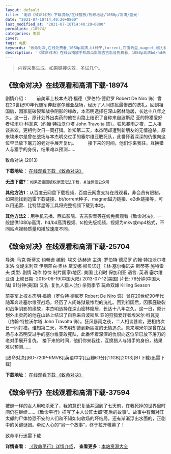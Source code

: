 ```yaml
---
layout: default
title: '电影《致命对决》下载资源/在线播放/视频地址/1080p/高清/蓝光'
date: "2021-07-10T14:40:20+0800"
last_modified_at: "2021-07-10T14:40:20+0800"
permalink: /18974/
categories: 电影
cover:
tags: 电影
keywords: '致命对决,在线免费看,1080p高清,bt种子,torrent,百度云盘,magnet,磁力链,迅雷下载资源'
description: '《致命对决》在线云播放手机西瓜影院吉吉影音免费看，1080p高清bd/hd未删减完整版和tc抢先枪版，mkv/mp4格式，附带bt/torrent种子、magnet/磁力链、百度云盘、网盘资源迅雷下载链接'
---
```


>内容采集生成，如果链接失效，多试几个。


## 《致命对决》在线观看和高清下载-18974

剧情介绍：　　前美军上校本杰明·福德（罗伯特·德尼罗 Robert De Niro 饰）曾在20世纪90年代随军奔赴塞尔维亚战场，经历了人间炼狱最惨烈的洗礼。回到祖国后，因家庭破裂和战争阴影的缘故，本杰明选择在深山密林隐居，长达十八年之久。这一日，原计划外出卖药的他在山路上结识了自称来自波斯尼 亚的狩猎爱好者埃米尔·科瓦克（约翰·特拉沃尔塔 John Travolta 饰）。狂风暴雨之夜，二人相谈甚欢，更相约次日一同打猎。谁知第二天，本杰明却遭到新朋友的无情追杀。原来埃米尔是曾在战场与本杰明交过手的塞尔维亚敢死队，此番怀着深深的仇恨向这位早已放下屠刀的老对手展开复仇。  　　接下来的时间，他们你来我往，互换猎人与猎手的身份，结果难以预测……


致命对决 (2013)

**下载地址**： [在线观看下载 《致命对决》](https://www.btbtdy.me/btdy/dy2612.html) 


**无法下载?**：`如果迅雷因版权原因无法下载，关注微信公众号 `

**其他方法1**：从百度云网盘下载视频，百度云网盘支持在线观看，非会员有限制，如果能找到迅雷下载链接、bt/torrent种子、magnet磁力链接、e2dk链接等，可以用迅雷、比特彗星等工具将完整视频下载到本地。

**其他方法2**：用手机云播、西瓜影院、吉吉影音等在线免费观看《致命对决》，一般提供1080p高清、hd/bd高清视频、tc抢先版视频，视频为mkv或mp4格式，不同站点视频质量和播放速度不同。


## 《致命对决》在线观看和高清下载-25704

导演: 马克·斯蒂文·约翰逊 编剧: 埃文·达赫迪 主演: 罗伯特·德尼罗 约翰·特拉沃尔塔 米洛·文堤米利亚 伊丽莎白·奥林 黛安娜·柳贝诺娃 卡林·塞尔梅诺夫 斯蒂芬·施特雷夫 类型: 剧情 动作 惊悚 制片国家/地区: 美国 比利时 保加利亚 语言: 英语 塞尔维亚语 上映日期: 2015-06-19(中国大陆) 2013-07-12(美国) 片长: 76分钟(中国大陆) 91分钟(美国) 又名: 复仇人猎人(台) 杀戮季节 玩命双雄 Killing Season

前美军上校本杰明·福德（罗伯特·德尼罗 Robert De Niro 饰）曾在20世纪90年代随军奔赴塞尔维亚战场，经历了人间炼狱最惨烈的洗礼。回到祖国后，因家庭破裂和战争阴影的缘故，本杰明选择在深山密林隐居，长达十八年之久。这一日，原计划外出卖药的他在山路上结识了自称来自波斯尼 亚的狩猎爱好者埃米尔·科瓦克（约翰·特拉沃尔塔 John Travolta 饰）。狂风暴雨之夜，二人相谈甚欢，更相约次日一同打猎。谁知第二天，本杰明却遭到新朋友的无情追杀。原来埃米尔是曾在战场与本杰明交过手的塞尔维亚敢死队，此番怀着深深的仇恨向这位早已放下屠刀的老对手展开复仇。 接下来的时间，他们你来我往，互换猎人与猎手的身份，结果难以预测……


[致命对决][BD-720P-RMVB][英语中字][豆瓣6.1分][1.1GB][2013][BT下载/迅雷下载]

**下载地址**： [在线观看下载 《致命对决》](https://www.btdx8.com/torrent/killing_season_2013.html) 


## 《致命平行》在线观看和高清下载-37594

被谜一样的女人用吻杀死了，我的意识复活并回到了七天前，在我死掉的世界里时间仍在继续……《致命平行》描写了主人公旺太郎“死后的故事”。故事中有面对旺太郎的尸体惊恐不安的人们和不知如何收场的坏结局。还有渐渐浮出水面的，正剧中的关键谜团。牵动人心的“另一个故事”，终于拉开帷幕了！


致命平行迅雷下载

**详情查看**： [《致命平行》详情介绍](/movie/37594/)， **查看更多**：[本站资源大全](/movie/t/all/)

